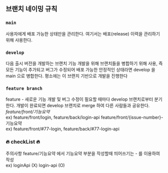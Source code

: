 ## 브랜치 네이밍 규칙

### ` main ` 
사용자에게 배포 가능한 상태만을 관리한다. 여기서는 배포(release) 이력을 관리하기 위해 사용한다. <br>
### ` develop `
다음 출시 버전을 개발하는 브랜치
기능 개발을 위해 브랜치들을 병합하기 위해 사용, 즉 모든 기능이 추가되고 버그가 수정되어 배포 가능한 안정적인 상태라면 develop 을 main 으로 병합한다. 평소에는 이 브랜치 기반으로 개발을 진행한다 <br>
### ` feature branch `
feature - 새로운 기능 개발 및 버그 수정이 필요할 때마다 develop 브랜치로부터 분기한다.
개발이 완료되면 develop 브랜치로 merge 하여 다른 사람들과 공유한다.
<i> feature/front/기능요약 </i> <br> 
ex) feature/front/login, feature/back/login-api
feature/front/{issue-number}-기능요약 <br>
ex) feature/front/#77-login, feature/back/#77-login-api

<!--
4) hotfix branch
hotfix - 출시 버전에서 발생한 버그를 수정하는 브랜치
ex) hotfix-1.2.1-->

### 🔥 checkList 🔥
주의사항
feature/기능요약 에서 기능요약 부분을 작성할때 띄어쓰기는 - 를 이용하여 작성 <br>
ex) loginApi (X) login-api (O)
